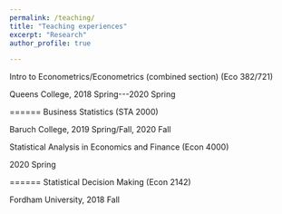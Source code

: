 ```yaml
---
permalink: /teaching/
title: "Teaching experiences"
excerpt: "Research"
author_profile: true

---
```



Intro to Econometrics/Econometrics (combined section) (Eco 382/721)              

Queens College, 2018 Spring---2020 Spring


======
Business Statistics (STA 2000) 

Baruch College, 2019 Spring/Fall, 2020 Fall

Statistical Analysis in Economics and Finance (Econ 4000)

2020 Spring

======
Statistical Decision Making (Econ 2142)

Fordham University, 2018 Fall
